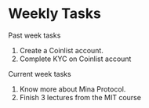 # Weekly Tasks 


Past week tasks

1. Create a Coinlist account.
2. Complete KYC on Coinlist account


Current week tasks

1. Know more about Mina Protocol.
2. Finish 3 lectures from the MIT course

